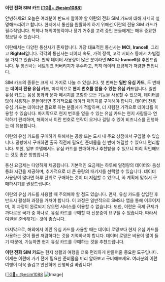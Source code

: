 **이란 전화 SIM 카드 [[TG💪+ @esim1088](https://t.me/s/esim1088)]**

안녕하세요! 오늘은 여러분이 반드시 알아야 할 이란의 전화 SIM 카드에 대해 자세히 설명해드리려고 합니다. 현지에서 통신을 원활하게 하기 위해선 이란의 전용 SIM 카드가 필수적입니다. 특히나 해외여행객이나 장기 거주를 고려 중인 분들에게는 매우 중요한 정보일 수 있습니다.

이란에서는 다양한 통신사가 존재합니다. 가장 대표적인 통신사는 **MCI**, **Irancell**, 그리고 **Rightel**입니다. 각각의 통신사는 데이터 속도, 가격 정책, 고객 서비스 등에서 차별점을 가지고 있습니다. 만약 데이터 사용량이 많은 분이라면 **MCI**나 **Irancell**을 추천드립니다. 두 통신사는 네트워크 커버리지가 우수하고, 특히 데이터 요금제가 저렴한 편입니다.

SIM 카드의 종류는 크게 세 가지로 나눌 수 있습니다. 첫 번째는 **일반 유심 카드**, 두 번째는 **데이터 전용 유심 카드**, 마지막으로 **현지 번호를 얻을 수 있는 유심 카드**입니다. 일반 유심 카드는 음성 통화와 문자 메시지를 포함한 모든 기능을 사용할 수 있으며, 데이터를 많이 사용하는 분들이라면 추가적으로 데이터 패키지를 구매해야 합니다. 데이터 전용 유심 카드는 데이터만 필요로 하는 분들에게 적합하며, 더 저렴한 가격으로 데이터를 이용할 수 있습니다. 마지막으로 현지 번호를 얻을 수 있는 유심 카드는 현지 사람들과 연락하기 편리하며, 해외에서 이란 번호로 연락이 오거나 걸릴 수 있어 비즈니스를 진행하는 데 유용합니다.

이란의 유심 카드를 구매하기 위해서는 공항 또는 도시 내 주요 상점에서 구입할 수 있습니다. 공항에서 구매하면 출국 직전에 필요한 준비물을 한 번에 해결할 수 있으니 편리합니다. 또한, 일부 호텔에서도 유심 카드를 판매하거나 추천받을 수 있으니 미리 확인해보는 것도 좋은 방법입니다.

통신 요금제는 다양하게 제공됩니다. 기본적인 요금제는 하루에 일정량의 데이터와 음성 통화 시간을 제공하며, 추가적으로 더 큰 용량의 패키지를 선택할 수 있습니다. 데이터 사용량이 많다면 하루 단위로 구매하는 것이 더 저렴할 수 있으니, 꼭 계획에 맞춰서 구매하시기를 권장드립니다.

이란의 유심 카드를 사용할 때 주의해야 할 점도 있습니다. 먼저, 유심 카드를 삽입한 후 반드시 활성화 과정을 거쳐야 합니다. 이 과정은 일반적으로 SMS나 앱을 통해 이루어지며, 이 과정이 완료되지 않으면 서비스를 이용할 수 없습니다. 또한, 이란은 국제 규제가 까다로운 국가 중 하나로, 유심 카드를 구매할 때 신분증이 요구될 수 있습니다. 따라서 여권을 준비해가는 것이 좋습니다.

마지막으로, 해외에서 이란 유심 카드를 사용할 때는 데이터 로밍보다 현지 유심 카드를 사용하는 것이 훨씬 저렴하다는 것을 기억하셔야 합니다. 데이터 로밍은 비용이 많이 들기 때문에, 가능하면 현지 유심 카드를 구매하는 것을 추천드립니다.

**이란 전화 SIM 카드**는 현지 생활과 여행을 더욱 편리하게 만들어줄 중요한 도구입니다. 이제는 이란에 가기 전에 필요한 준비물을 미리 알아보고 구비해보세요. 여러분의 이란 여행이 더욱 즐겁고 안전하게 진행되길 바랍니다!

[[TG💪+ @esim1088](https://t.me/s/esim1088) ![Image](https://i.postimg.cc/Y0z9fWf4/image.png)]